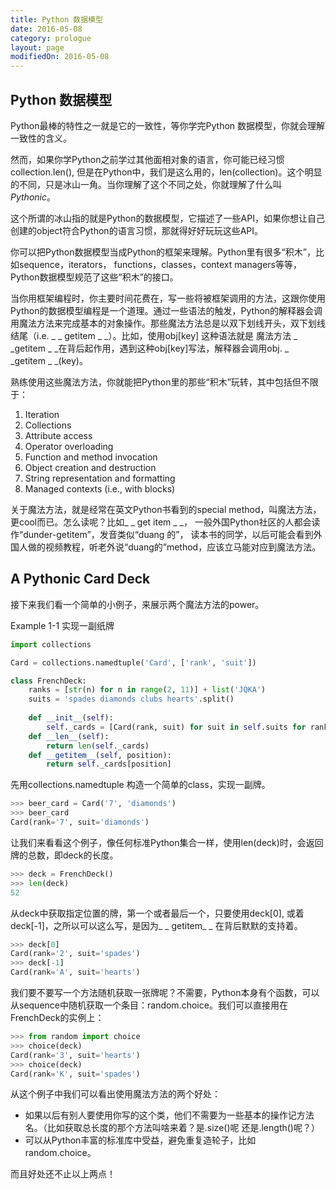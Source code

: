 ```yaml
---
title: Python 数据模型
date: 2016-05-08
category: prologue
layout: page
modifiedOn: 2016-05-08
---
```


## Python 数据模型

Python最棒的特性之一就是它的一致性，等你学完Python 数据模型，你就会理解一致性的含义。

然而，如果你学Python之前学过其他面相对象的语言，你可能已经习惯collection.len(), 但是在Python中，我们是这么用的，len(collection)。这个明显的不同，只是冰山一角。当你理解了这个不同之处，你就理解了什么叫*Pythonic*。

这个所谓的冰山指的就是Python的数据模型，它描述了一些API，如果你想让自己创建的object符合Python的语言习惯，那就得好好玩玩这些API。

你可以把Python数据模型当成Python的框架来理解。Python里有很多“积木”，比如sequence，iterators， functions，classes，context managers等等，Python数据模型规范了这些“积木”的接口。

当你用框架编程时，你主要时间花费在，写一些将被框架调用的方法，这跟你使用Python的数据模型编程是一个道理。通过一些语法的触发，Python的解释器会调用魔法方法来完成基本的对象操作。那些魔法方法总是以双下划线开头，双下划线结尾（i.e. _ _ getitem  _ _）。比如，使用obj[key] 这种语法就是 魔法方法 _ _getitem _ _在背后起作用，遇到这种obj[key]写法，解释器会调用obj. _ _getitem _ _(key)。

熟练使用这些魔法方法，你就能把Python里的那些“积木”玩转，其中包括但不限于：

1. Iteration
2. Collections
3. Attribute access
4. Operator overloading
5. Function and method invocation
6. Object creation and  destruction
7. String  representation and formatting
8. Managed contexts (i.e., with blocks)

关于魔法方法，就是经常在英文Python书看到的special method，叫魔法方法，更cool而已。怎么读呢？比如_ _ get item _ _， 一般外国Python社区的人都会读作“dunder-getitem”，发音类似“duang 的”， 读本书的同学，以后可能会看到外国人做的视频教程，听老外说“duang的”method，应该立马能对应到魔法方法。

## A Pythonic Card Deck

接下来我们看一个简单的小例子，来展示两个魔法方法的power。

Example 1-1 实现一副纸牌

```python
import collections

Card = collections.namedtuple('Card', ['rank', 'suit'])

class FrenchDeck:
    ranks = [str(n) for n in range(2, 11)] + list('JQKA')
    suits = 'spades diamonds clubs hearts'.split()
    
    def __init__(self):
        self._cards = [Card(rank, suit) for suit in self.suits for rank in self.ranks]
    def __len__(self):
        return len(self._cards)
    def __getitem__(self, position):
        return self._cards[position]
```

先用collections.namedtuple 构造一个简单的class，实现一副牌。

```python
>>> beer_card = Card('7', 'diamonds')
>>> beer_card
Card(rank='7', suit='diamonds')
```

让我们来看看这个例子，像任何标准Python集合一样，使用len(deck)时，会返回牌的总数，即deck的长度。

```python
>>> deck = FrenchDeck()
>>> len(deck)
52
```

从deck中获取指定位置的牌，第一个或者最后一个，只要使用deck[0], 或着deck[-1]，之所以可以这么写，是因为_ _ getitem_ _ 在背后默默的支持着。

``` python
>>> deck[0]
Card(rank='2', suit='spades')
>>> deck[-1]
Card(rank='A', suit='hearts')
```

我们要不要写一个方法随机获取一张牌呢？不需要，Python本身有个函数，可以从sequence中随机获取一个条目：random.choice。我们可以直接用在FrenchDeck的实例上：

```python
>>> from random import choice
>>> choice(deck)
Card(rank='3', suit='hearts')
>>> choice(deck)
Card(rank='K', suit='spades')
```

从这个例子中我们可以看出使用魔法方法的两个好处：

- 如果以后有别人要使用你写的这个类，他们不需要为一些基本的操作记方法名。（比如获取总长度的那个方法叫啥来着？是.size()呢 还是.length()呢？）
- 可以从Python丰富的标准库中受益，避免重复造轮子，比如random.choice。

而且好处还不止以上两点！

